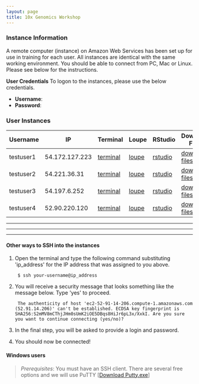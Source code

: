 ```yaml
---
layout: page
title: 10x Genomics Workshop
---
```


### Instance Information 

A remote computer (instance) on Amazon Web Services has been set up for use in training for each user. All instances are identical with the same working environment. You should be able to connect from PC, Mac or Linux. Please see below for the instructions.

**User Credentials**
To logon to the instances, please use the below credentials. 

- **Username**: 
- **Password**: 

### User Instances

Username   |  IP              |  Terminal                                                                       |  Loupe                                                           |  RStudio                                                           |  Download Files
-----------|------------------|---------------------------------------------------------------------------------|------------------------------------------------------------------|--------------------------------------------------------------------|--------------------------------------------------------------------
testuser1  |  54.172.127.223  |  <a href='http://54.172.127.223:8888/terminals/1' target='_blank'>terminal</a>  |  <a href='http://54.172.127.223:3000' target='_blank'>loupe</a>  |  <a href='http://54.172.127.223:8787' target='_blank'>rstudio</a>  |  <a href='http://54.172.127.223' target='_blank'>download files</a>
testuser2  |  54.221.36.31    |  <a href='http://54.221.36.31:8888/terminals/1' target='_blank'>terminal</a>    |  <a href='http://54.221.36.31:3000' target='_blank'>loupe</a>    |  <a href='http://54.221.36.31:8787' target='_blank'>rstudio</a>    |  <a href='http://54.221.36.31' target='_blank'>download files</a>
testuser3  |  54.197.6.252    |  <a href='http://54.197.6.252:8888/terminals/1' target='_blank'>terminal</a>    |  <a href='http://54.197.6.252:3000' target='_blank'>loupe</a>    |  <a href='http://54.197.6.252:8787' target='_blank'>rstudio</a>    |  <a href='http://54.197.6.252' target='_blank'>download files</a>
testuser4  |  52.90.220.120   |  <a href='http://52.90.220.120:8888/terminals/1' target='_blank'>terminal</a>   |  <a href='http://52.90.220.120:3000' target='_blank'>loupe</a>   |  <a href='http://52.90.220.120:8787' target='_blank'>rstudio</a>   |  <a href='http://52.90.220.120' target='_blank'>download files</a>



***
***
***

#### Other ways to SSH into the instances

1. Open the terminal and type the following command substituting 'ip_address' for the IP address that was assigned to you above. 

        $ ssh your-username@ip_address

2. You will receive a security message that looks something like the message below. Type 'yes' to proceed.

        The authenticity of host 'ec2-52-91-14-206.compute-1.amazonaws.com (52.91.14.206)' can't be established. ECDSA key fingerprint is SHA256:S2mMV8mCThjJHm0sUmK2iOE5DBqs8HiJr6pL3x/XxkI. Are you sure you want to continue connecting (yes/no)?

3. In the final step, you will be asked to provide a login and password. 

4. You should now be connected!

#### **Windows users**

> *Prerequisites*: You must have an SSH client. There are several free options and we will use PuTTY [[Download Putty.exe](http://www.chiark.greenend.org.uk/~sgtatham/putty/download.html)]
